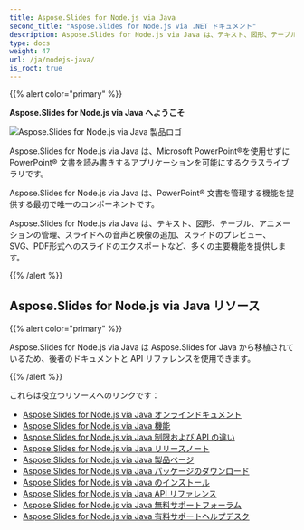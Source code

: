 ```yaml
---
title: Aspose.Slides for Node.js via Java
second_title: "Aspose.Slides for Node.js via .NET ドキュメント"
description: Aspose.Slides for Node.js via Java は、テキスト、図形、テーブル、アニメーションの管理、スライドへの音声と映像の追加、スライドのプレビュー、SVG、PDF形式へのスライドのエクスポートなど、多くの主要機能を提供します。
type: docs
weight: 47
url: /ja/nodejs-java/
is_root: true
---
```


{{% alert color="primary" %}}

**Aspose.Slides for Node.js via Java へようこそ**

![Aspose.Slides for Node.js via Java 製品ロゴ](aspose_slides-for-nodejs-via-java.png)

Aspose.Slides for Node.js via Java は、Microsoft PowerPoint®を使用せずに PowerPoint® 文書を読み書きするアプリケーションを可能にするクラスライブラリです。

Aspose.Slides for Node.js via Java は、PowerPoint® 文書を管理する機能を提供する最初で唯一のコンポーネントです。

Aspose.Slides for Node.js via Java は、テキスト、図形、テーブル、アニメーションの管理、スライドへの音声と映像の追加、スライドのプレビュー、SVG、PDF形式へのスライドのエクスポートなど、多くの主要機能を提供します。

{{% /alert %}}

## Aspose.Slides for Node.js via Java リソース

{{% alert color="primary" %}}

Aspose.Slides for Node.js via Java は Aspose.Slides for Java から移植されているため、後者のドキュメントと API リファレンスを使用できます。

{{% /alert %}}

これらは役立つリソースへのリンクです：

- [Aspose.Slides for Node.js via Java オンラインドキュメント](/slides/ja/java/developer-guide/)
- [Aspose.Slides for Node.js via Java 機能](/slides/ja/nodejs-java/features-overview/)
- [Aspose.Slides for Node.js via Java 制限および API の違い](/slides/ja/nodejs-java/limitations-and-api-differences/)
- [Aspose.Slides for Node.js via Java リリースノート](https://releases.aspose.com/slides/nodejs-java/release-notes/)
- [Aspose.Slides for Node.js via Java 製品ページ](https://products.aspose.com/slides/nodejs-java/)
- [Aspose.Slides for Node.js via Java パッケージのダウンロード](https://releases.aspose.com/slides/nodejs-java/)
- [Aspose.Slides for Node.js via Java のインストール](/slides/ja/nodejs-java/installation/)
- [Aspose.Slides for Node.js via Java API リファレンス](https://reference.aspose.com/slides/nodejs-java/)
- [Aspose.Slides for Node.js via Java 無料サポートフォーラム](https://forum.aspose.com/c/slides/11)
- [Aspose.Slides for Node.js via Java 有料サポートヘルプデスク](https://helpdesk.aspose.com/)